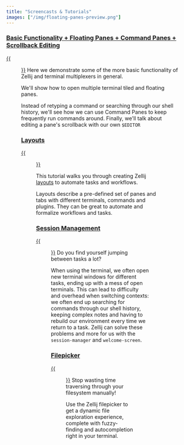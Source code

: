 ```yaml
---
title: "Screencasts & Tutorials"
images: ["/img/floating-panes-preview.png"]
---
```


### [Basic Functionality + Floating Panes + Command Panes + Scrollback Editing](/tutorials/basic-functionality)
[{{<figure src="/img/tutorial-1-preview.png" class="center" style="max-width 995px;">}}](/tutorials/basic-functionality)
Here we demonstrate some of the more basic functionality of Zellij and terminal multiplexers in general.

We'll show how to open multiple terminal tiled and floating panes.

Instead of retyping a command or searching through our shell history, we'll see how we can use Command Panes to keep frequently run commands around.
Finally, we'll talk about editing a pane's scrollback with our own `$EDITOR`

### [Layouts](/tutorials/layouts)
[{{<figure src="/img/tutorial-2-preview.png" class="center" style="max-width 995px;">}}](/tutorials/layouts)

This tutorial walks you through creating Zellij [layouts](/documentation/creating-a-layout.html) to automate tasks and workflows.

Layouts describe a pre-defined set of panes and tabs with different terminals, commands and plugins. They can be great to automate and formalize workflows and tasks.

### [Session Management](/tutorials/session-management)
[{{<figure src="/img/tutorial-3-preview.png" style="max-width 995px;">}}](/tutorials/session-management)
Do you find yourself jumping between tasks a lot?

When using the terminal, we often open new terminal windows for different tasks, ending up with a mess of open terminals. This can lead to difficulty and overhead when switching contexts: we often end up searching for commands through our shell history, keeping complex notes and having to rebuild our environment every time we return to a task. Zellij can solve these problems and more for us with the `session-manager` and `welcome-screen`.

### [Filepicker](/tutorials/filepicker)
[{{<figure src="/img/tutorial-4-preview.png" style="max-width 995px;">}}](/tutorials/filepicker)
Stop wasting time traversing through your filesystem manually!

Use the Zellij filepicker to get a dynamic file exploration experience, complete with fuzzy-finding and autocompletion right in your terminal.
